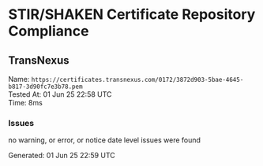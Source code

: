 # STIR/SHAKEN Certificate Repository Compliance

## TransNexus

Name: `https://certificates.transnexus.com/0172/3872d903-5bae-4645-b817-3d90fc7e3b78.pem`\
Tested At: 01 Jun 25 22:58 UTC\
Time: 8ms

### Issues

no warning, or error, or notice date level issues were found

Generated: 01 Jun 25 22:59 UTC